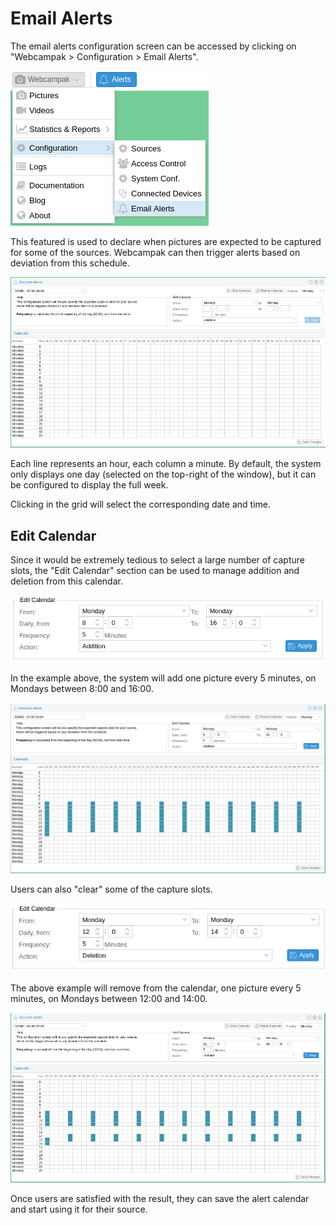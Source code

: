 # Email Alerts

The email alerts configuration screen can be accessed by clicking on "Webcampak > Configuration > Email Alerts".

![Email Alerts Menu](images/desktop.menu.configuration.alerts.en.png)

This featured is used to declare when pictures are expected to be captured for some of the sources. Webcampak can then trigger alerts based on deviation from this schedule. 

![Email Alerts](images/desktop.configuration.emailalerts.en.png)

Each line represents an hour, each column a minute. By default, the system only displays one day (selected on the top-right of the window), but it can be configured to display the full week.

Clicking in the grid will select the corresponding date and time.

## Edit Calendar

Since it would be extremely tedious to select a large number of capture slots, the "Edit Calendar" section can be used to manage addition and deletion from this calendar.

![Add slot to calendar](images/desktop.configuration.emailalerts.edit-calendar.en.png)

In the example above, the system will add one picture every 5 minutes, on Mondays between 8:00 and 16:00.

![Resulting calendar](images/desktop.configuration.emailalerts.calendar-add.en.png)

Users can also "clear" some of the capture slots.

![Delete from calendar](images/desktop.configuration.emailalerts.edit-calendar-deletion.en.png)

The above example will remove from the calendar, one picture every 5 minutes, on Mondays between 12:00 and 14:00.

![Resulting calendar](images/desktop.configuration.emailalerts.calendar-remove.en.png)

Once users are satisfied with the result, they can save the alert calendar and start using it for their source.

